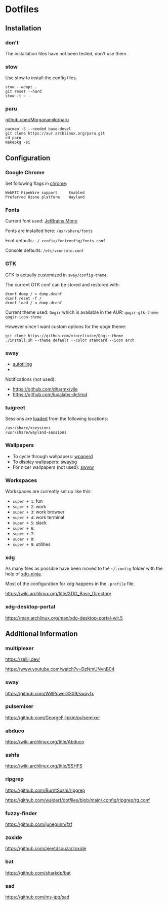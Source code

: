 # Dotfiles

## Installation

### don't

The installation files have not been tested, don't use them.

### stow

Use stow to install the config files.

```shell
stow --adopt .
git reset --hard
stow -t ~ .
```

### paru

[github.com/Morganamilo/paru](https://github.com/Morganamilo/paru#installation)

```shell
pacman -S --needed base-devel
git clone https://aur.archlinux.org/paru.git
cd paru
makepkg -si
```

## Configuration

### Google Chrome

Set following flags in [chrome](chrome://flags):
```
WebRTC PipeWire support		Emabled
Preferred Ozone platform	Wayland
```

### Fonts

Current font used: [JetBrains Mono](https://www.jetbrains.com/lp/mono)

Fonts are installed here: `/usr/share/fonts`

Font defaults: `~/.config/fontconfig/fonts.conf`

Console defaults: `/etc/vconsole.conf`

### GTK

GTK is actually customized in `sway/config-theme`.

The current GTK conf can be stored and restored with:
```shell
dconf dump / > dump.dconf
dconf reset -f /
dconf load / < dump.dconf
```

Current theme used: `Qogir` which is available in the AUR:
`qogir-gtk-theme qogir-icon-theme`

However since I want custom options for the qogir theme:
```shell
git clone https://github.com/vinceliuice/Qogir-theme
./install.sh --theme default --color standard --icon arch
```

### sway

- [autotiling](https://github.com/nwg-piotr/autotiling)
- 

Notifications (not used):
- https://github.com/dharmx/vile
- https://github.com/lucalabs-de/end

### tuigreet

Sessions are [loaded](https://github.com/apognu/tuigreet#sessions) from the following locations:
```
/usr/share/xsessions
/usr/share/wayland-sessions
```

### Wallpapers

- To cycle through wallpapers: [wpaperd](https://github.com/danyspin97/wpaperd)
- To display wallpapers: [swaybg](https://github.com/swaywm/swaybg)
- For nicer wallpapers (not used): [swww](https://github.com/Horus645/swww)

### Workspaces

Workspaces are currently set up like this:
- `super + 1`: fun
- `super + 2`: work
- `super + 3`: work browser
- `super + 4`: work terminal
- `super + 5`: slack
- `super + 6`:
- `super + 7`:
- `super + 8`:
- `super + 9`: utilities

### xdg

As many files as possible have been moved to the `~/.config` folder with the help of 
[xdg-ninja](https://github.com/b3nj5m1n/xdg-ninja).

Most of the configuration for xdg happens in the `.profile` file.

https://wiki.archlinux.org/title/XDG_Base_Directory

### xdg-desktop-portal

https://man.archlinux.org/man/xdg-desktop-portal-wlr.5

## Additional Information

### multiplexer
https://zellij.dev/

https://www.youtube.com/watch?v=DzNmUNvnB04

### sway
https://github.com/WillPower3309/swayfx

### pulsemixer
https://github.com/GeorgeFilipkin/pulsemixer

### abduco
https://wiki.archlinux.org/title/Abduco

### sshfs
https://wiki.archlinux.org/title/SSHFS

### ripgrep
https://github.com/BurntSushi/ripgrep

https://github.com/walderf/dotfiles/blob/main/.config/ripgrep/rg.conf

### fuzzy-finder
https://github.com/junegunn/fzf

### zoxide
https://github.com/ajeetdsouza/zoxide

### bat
https://github.com/sharkdp/bat

### sad
https://github.com/ms-jpq/sad